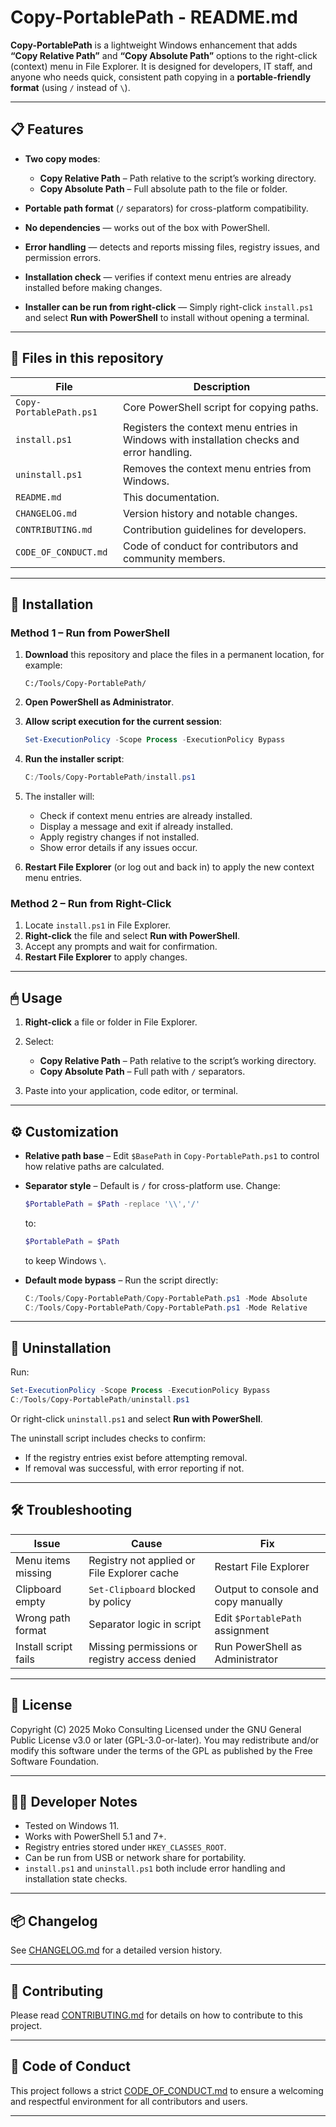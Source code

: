 <!--
Copyright (C) 2025 Moko Consulting <hello@mokoconsulting.tech>

This file is part of the Copy-PortablePath project.

Copy-PortablePath is free software: you can redistribute it and/or modify
it under the terms of the GNU General Public License as published by
the Free Software Foundation, either version 3 of the License, or
(at your option) any later version.

Copy-PortablePath is distributed in the hope that it will be useful,
but WITHOUT ANY WARRANTY; without even the implied warranty of
MERCHANTABILITY or FITNESS FOR A PARTICULAR PURPOSE. See the
GNU General Public License for more details.

You should have received a copy of the GNU General Public License
along with Copy-PortablePath. If not, see <https://www.gnu.org/licenses/>.
-->

# Copy-PortablePath - README.md

**Copy-PortablePath** is a lightweight Windows enhancement that adds **“Copy Relative Path”** and **“Copy Absolute Path”** options to the right-click (context) menu in File Explorer. It is designed for developers, IT staff, and anyone who needs quick, consistent path copying in a **portable-friendly format** (using `/` instead of `\`).

---

## 📋 Features

* **Two copy modes**:

  * **Copy Relative Path** – Path relative to the script’s working directory.
  * **Copy Absolute Path** – Full absolute path to the file or folder.
* **Portable path format** (`/` separators) for cross-platform compatibility.
* **No dependencies** — works out of the box with PowerShell.
* **Error handling** — detects and reports missing files, registry issues, and permission errors.
* **Installation check** — verifies if context menu entries are already installed before making changes.
* **Installer can be run from right-click** — Simply right-click `install.ps1` and select **Run with PowerShell** to install without opening a terminal.

---

## 📂 Files in this repository

| File                    | Description                                                                                |
| ----------------------- | ------------------------------------------------------------------------------------------ |
| `Copy-PortablePath.ps1` | Core PowerShell script for copying paths.                                                  |
| `install.ps1`           | Registers the context menu entries in Windows with installation checks and error handling. |
| `uninstall.ps1`         | Removes the context menu entries from Windows.                                             |
| `README.md`             | This documentation.                                                                        |
| `CHANGELOG.md`          | Version history and notable changes.                                                       |
| `CONTRIBUTING.md`       | Contribution guidelines for developers.                                                    |
| `CODE_OF_CONDUCT.md`    | Code of conduct for contributors and community members.                                    |

---

## 🚀 Installation

### Method 1 – Run from PowerShell

1. **Download** this repository and place the files in a permanent location, for example:

   ```
   C:/Tools/Copy-PortablePath/
   ```
2. **Open PowerShell as Administrator**.
3. **Allow script execution for the current session**:

   ```powershell
   Set-ExecutionPolicy -Scope Process -ExecutionPolicy Bypass
   ```
4. **Run the installer script**:

   ```powershell
   C:/Tools/Copy-PortablePath/install.ps1
   ```
5. The installer will:

   * Check if context menu entries are already installed.
   * Display a message and exit if already installed.
   * Apply registry changes if not installed.
   * Show error details if any issues occur.
6. **Restart File Explorer** (or log out and back in) to apply the new context menu entries.

### Method 2 – Run from Right-Click

1. Locate `install.ps1` in File Explorer.
2. **Right-click** the file and select **Run with PowerShell**.
3. Accept any prompts and wait for confirmation.
4. **Restart File Explorer** to apply changes.

---

## 🖱 Usage

1. **Right-click** a file or folder in File Explorer.
2. Select:

   * **Copy Relative Path** – Path relative to the script’s working directory.
   * **Copy Absolute Path** – Full path with `/` separators.
3. Paste into your application, code editor, or terminal.

---

## ⚙ Customization

* **Relative path base** – Edit `$BasePath` in `Copy-PortablePath.ps1` to control how relative paths are calculated.
* **Separator style** – Default is `/` for cross-platform use. Change:

  ```powershell
  $PortablePath = $Path -replace '\\','/'
  ```

  to:

  ```powershell
  $PortablePath = $Path
  ```

  to keep Windows `\`.
* **Default mode bypass** – Run the script directly:

  ```powershell
  C:/Tools/Copy-PortablePath/Copy-PortablePath.ps1 -Mode Absolute
  C:/Tools/Copy-PortablePath/Copy-PortablePath.ps1 -Mode Relative
  ```

---

## 🔄 Uninstallation

Run:

```powershell
Set-ExecutionPolicy -Scope Process -ExecutionPolicy Bypass
C:/Tools/Copy-PortablePath/uninstall.ps1
```

Or right-click `uninstall.ps1` and select **Run with PowerShell**.

The uninstall script includes checks to confirm:

* If the registry entries exist before attempting removal.
* If removal was successful, with error reporting if not.

---

## 🛠 Troubleshooting

| Issue                | Cause                                         | Fix                                 |
| -------------------- | --------------------------------------------- | ----------------------------------- |
| Menu items missing   | Registry not applied or File Explorer cache   | Restart File Explorer               |
| Clipboard empty      | `Set-Clipboard` blocked by policy             | Output to console and copy manually |
| Wrong path format    | Separator logic in script                     | Edit `$PortablePath` assignment     |
| Install script fails | Missing permissions or registry access denied | Run PowerShell as Administrator     |

---

## 📜 License

Copyright (C) 2025 Moko Consulting
Licensed under the GNU General Public License v3.0 or later (GPL-3.0-or-later).
You may redistribute and/or modify this software under the terms of the GPL as published by the Free Software Foundation.

---

## 👨‍💻 Developer Notes

* Tested on Windows 11.
* Works with PowerShell 5.1 and 7+.
* Registry entries stored under `HKEY_CLASSES_ROOT`.
* Can be run from USB or network share for portability.
* `install.ps1` and `uninstall.ps1` both include error handling and installation state checks.

---

## 📦 Changelog

See [CHANGELOG.md](CHANGELOG.md) for a detailed version history.

---

## 🤝 Contributing

Please read [CONTRIBUTING.md](CONTRIBUTING.md) for details on how to contribute to this project.

---

## 📏 Code of Conduct

This project follows a strict [CODE\_OF\_CONDUCT.md](CODE_OF_CONDUCT.md) to ensure a welcoming and respectful environment for all contributors and users.

---
